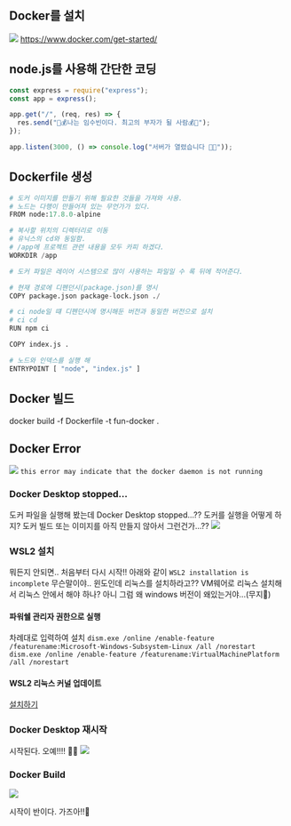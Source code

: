 ## Docker를 설치

![](https://images.velog.io/images/lsoob/post/9d29ee1e-e0a2-4071-a1c6-200b640073ae/Docker-Logo_Horizontel_279x131.b8a5c41e56b77706656d61080f6a0217a3ba356d.png)
https://www.docker.com/get-started/

## node.js를 사용해 간단한 코딩

```javascript
const express = require("express");
const app = express();

app.get("/", (req, res) => {
  res.send("💸💰나는 임수빈이다. 최고의 부자가 될 사람💰💸");
});

app.listen(3000, () => console.log("서버가 열렸습니다 🎉🎊"));
```

## Dockerfile 생성

```python
# 도커 이미지를 만들기 위해 필요한 것들을 가져와 사용.
# 노드는 다행이 만들어져 있는 무언가가 있다.
FROM node:17.8.0-alpine

# 복사할 위치의 디렉터리로 이동
# 유닉스의 cd와 동일함.
# /app에 프로젝트 관련 내용을 모두 카피 하겠다.
WORKDIR /app

# 도커 파일은 레이어 시스템으로 많이 사용하는 파일일 수 록 뒤에 적어준다.

# 현재 경로에 디펜던시(package.json)를 명시
COPY package.json package-lock.json ./

# ci node일 떄 디펜던시에 명시해둔 버전과 동일한 버전으로 설치
# ci cd
RUN npm ci

COPY index.js .

# 노드와 인덱스를 실행 해
ENTRYPOINT [ "node", "index.js" ]

```

## Docker 빌드

docker build -f Dockerfile -t fun-docker .

## Docker Error

![](https://images.velog.io/images/lsoob/post/f8a821de-dded-44c8-8355-34fae44ac63c/image.png)
`this error may indicate that the docker daemon is not running`

### Docker Desktop stopped...

도커 파일을 실행해 봤는데 Docker Desktop stopped...??
도커를 실행을 어떻게 하지?
도커 빌드 또는 이미지를 아직 만들지 않아서 그런건가...??
![](https://images.velog.io/images/lsoob/post/666a16ea-49ea-4f2d-921c-4d6a7a98af31/image.png)

### WSL2 설치

뭐든지 안되면.. 처음부터 다시 시작!!
아래와 같이 `WSL2 installation is incomplete`
무슨말이야.. 윈도인데 리눅스를 설치하라고??
VM웨어로 리눅스 설치해서 리눅스 안에서 해야 하나?
아니 그럼 왜 windows 버전이 왜있는거야...(무지🙏)

#### 파워쉘 관리자 권한으로 실행

차례대로 입력하여 설치
`dism.exe /online /enable-feature /featurename:Microsoft-Windows-Subsystem-Linux /all /norestart`
`dism.exe /online /enable-feature /featurename:VirtualMachinePlatform /all /norestart`

#### WSL2 리눅스 커널 업데이트

[설치하기](https://wslstorestorage.blob.core.windows.net/wslblob/wsl_update_x64.msi)

### Docker Desktop 재시작

시작된다. 오예!!!! 🎉🎊
![](https://images.velog.io/images/lsoob/post/c9258ac5-de8f-4e94-9148-d4f9c610848f/image.png)

### Docker Build

![](https://images.velog.io/images/lsoob/post/aff6df85-fd65-4401-b5fc-91da9f560d2f/image.png)

시작이 반이다. 가즈아!!🚀
